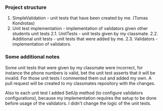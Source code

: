 ### Project structure

1. SimpleValidation - unit tests that have been created by me. (Tomas Kondrotas)
2. Unit test implementation - implementation of validators given other students unit tests
2.1. UnitTests - unit tests given by my classmate.
2.2. Additional unit tests - unit tests that were added by me.
2.3. Validators - implementation of validators.
 
### Some additional notes

Some unit tests that were given by my classmate were incorrect, for instance the phone numbers is valid, bet the unit test asserts that it will be invalid. For those unit tests I commented them out and added my own. A pull request will be created to my classmates repository with the changes. 

Also to each unit test I added SetUp method (to configure validators configurations), because my implementation requires the setup to be done before usage of the validators. I didn't change the logic of the unit tests. 
